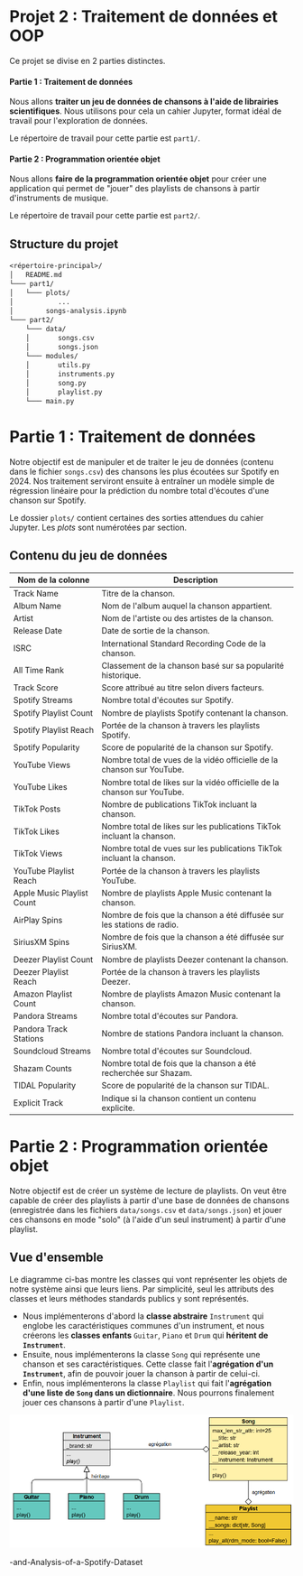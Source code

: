 # Projet 2 : Traitement de données et OOP


Ce projet se divise en 2 parties distinctes.

#### Partie 1 : Traitement de données

Nous allons **traiter un jeu de données de chansons à l'aide de librairies scientifiques**.
Nous utilisons pour cela un cahier Jupyter, format idéal de travail pour l'exploration de données.

Le répertoire de travail pour cette partie est `part1/`.



#### Partie 2 : Programmation orientée objet
Nous allons **faire de la programmation orientée objet** pour créer une application qui permet de "jouer" des playlists de chansons à partir d'instruments de musique.

Le répertoire de travail pour cette partie est `part2/`.





## Structure du projet

```plaintext
<répertoire-principal>/
│   README.md
└─── part1/
│   └─── plots/
│           ...
│        songs-analysis.ipynb
└─── part2/
    └─── data/
    │       songs.csv
    │       songs.json
    └─── modules/
    │       utils.py
    │       instruments.py
    │       song.py
    │       playlist.py
    └─── main.py
```


# Partie 1 : Traitement de données
Notre objectif est de manipuler et de traiter le jeu de données (contenu dans le fichier `songs.csv`) des chansons les plus écoutées sur Spotify en 2024. Nos traitement serviront ensuite à entraîner un modèle simple de régression linéaire pour la prédiction du nombre total d'écoutes d'une chanson sur Spotify.

Le dossier `plots/` contient certaines des sorties attendues du cahier Jupyter. Les *plots* sont numérotées par section.

## Contenu du jeu de données
| Nom de la colonne | Description |
| -- | -- |
| Track Name | Titre de la chanson. |
| Album Name | Nom de l'album auquel la chanson appartient. |
| Artist | Nom de l'artiste ou des artistes de la chanson. |
| Release Date | Date de sortie de la chanson. |
| ISRC | International Standard Recording Code de la chanson. |
| All Time Rank | Classement de la chanson basé sur sa popularité historique. |
| Track Score | Score attribué au titre selon divers facteurs. |
| Spotify Streams | Nombre total d'écoutes sur Spotify. |
| Spotify Playlist Count | Nombre de playlists Spotify contenant la chanson. |
| Spotify Playlist Reach | Portée de la chanson à travers les playlists Spotify. |
| Spotify Popularity | Score de popularité de la chanson sur Spotify. |
| YouTube Views | Nombre total de vues de la vidéo officielle de la chanson sur YouTube. |
| YouTube Likes | Nombre total de likes sur la vidéo officielle de la chanson sur YouTube. |
| TikTok Posts | Nombre de publications TikTok incluant la chanson. |
| TikTok Likes | Nombre total de likes sur les publications TikTok incluant la chanson. |
| TikTok Views | Nombre total de vues sur les publications TikTok incluant la chanson. |
| YouTube Playlist Reach | Portée de la chanson à travers les playlists YouTube. |
| Apple Music Playlist Count | Nombre de playlists Apple Music contenant la chanson. |
| AirPlay Spins | Nombre de fois que la chanson a été diffusée sur les stations de radio. |
| SiriusXM Spins | Nombre de fois que la chanson a été diffusée sur SiriusXM. |
| Deezer Playlist Count | Nombre de playlists Deezer contenant la chanson. |
| Deezer Playlist Reach | Portée de la chanson à travers les playlists Deezer. |
| Amazon Playlist Count | Nombre de playlists Amazon Music contenant la chanson. |
| Pandora Streams | Nombre total d'écoutes sur Pandora. |
| Pandora Track Stations | Nombre de stations Pandora incluant la chanson. |
| Soundcloud Streams | Nombre total d'écoutes sur Soundcloud. |
| Shazam Counts | Nombre total de fois que la chanson a été recherchée sur Shazam. |
| TIDAL Popularity | Score de popularité de la chanson sur TIDAL. |
| Explicit Track | Indique si la chanson contient un contenu explicite. |



# Partie 2 : Programmation orientée objet
Notre objectif est de créer un système de lecture de playlists.
On veut être capable de créer des playlists à partir d'une base de données de chansons (enregistrée dans les fichiers `data/songs.csv` et `data/songs.json`) et jouer ces chansons en mode "solo" (à l'aide d'un seul instrument) à partir d'une playlist.

## Vue d'ensemble
Le diagramme ci-bas montre les classes qui vont représenter les objets de notre système ainsi que leurs liens. Par simplicité, seul les attributs des classes et leurs méthodes standards publics y sont représentés.

- Nous implémenterons d'abord la **classe abstraire** `Instrument` qui englobe les caractéristiques communes d'un instrument, et nous créerons les **classes enfants** `Guitar`, `Piano` et `Drum` qui **héritent de `Instrument`**.
- Ensuite, nous implémenterons la classe `Song` qui représente une chanson et ses caractéristiques. Cette classe fait l'**agrégation d'un `Instrument`**, afin de pouvoir jouer la chanson à partir de celui-ci.
- Enfin, nous implémenterons la classe `Playlist` qui fait l'**agrégation d'une liste de `Song` dans un dictionnaire**. Nous pourrons finalement jouer ces chansons à partir d'une `Playlist`.

![Vue d'ensemble](/assets/part2-class-diagram.png)

-and-Analysis-of-a-Spotify-Dataset

